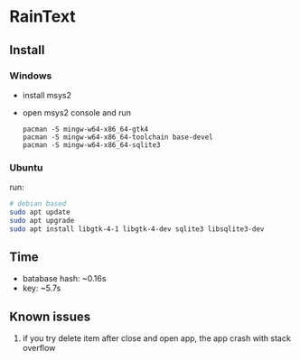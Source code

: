 # RainText

## Install
### Windows
- install msys2
- open msys2 console and run 

    ``` msys2
    pacman -S mingw-w64-x86_64-gtk4
    pacman -S mingw-w64-x86_64-toolchain base-devel
    pacman -S mingw-w64-x86_64-sqlite3
    ```
### Ubuntu
run:
  ``` bash
  # debian based
  sudo apt update 
  sudo apt upgrade
  sudo apt install libgtk-4-1 libgtk-4-dev sqlite3 libsqlite3-dev
  ```

## Time
 - batabase hash: ~0.16s
 - key: ~5.7s

## Known issues
1. if you try delete item after close and open app, the app crash with stack overflow
